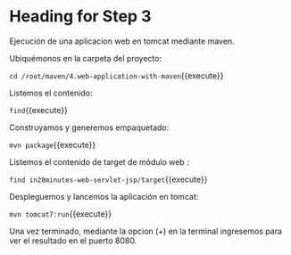 # Heading for Step 3

Ejecución de una aplicacion web en tomcat mediante maven.

Ubiquémonos en la carpeta del proyecto:

`cd /root/maven/4.web-application-with-maven`{{execute}}

Listemos el contenido:

`find`{{execute}}

Construyamos y generemos empaquetado:

`mvn package`{{execute}}

Listemos el contenido de target de módulo web :

`find in28minutes-web-servlet-jsp/target`{{execute}}

Despleguemos y lancemos la aplicación en tomcat:

`mvn tomcat7:run`{{execute}}

Una vez terminado, mediante la opcion (+) en la terminal ingresemos para ver el resultado en el puerto 8080.











